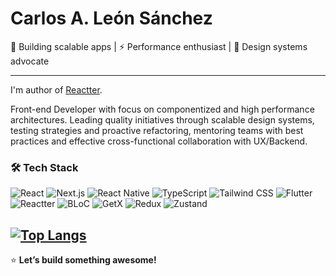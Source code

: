 # Carlos A. León Sánchez  

🚀 Building scalable apps | ⚡ Performance enthusiast | 🎨 Design systems advocate

---

I'm author of [Reactter](https://github.com/2devs-team/reactter).

Front-end Developer with focus on componentized and high performance architectures. Leading quality initiatives through scalable design systems, testing strategies and proactive refactoring,
mentoring teams with best practices and effective cross-functional collaboration with UX/Backend.


### **🛠️ Tech Stack**  

![React](https://img.shields.io/badge/React-61DAFB?logo=react&logoColor=black)   ![Next.js](https://img.shields.io/badge/Next.js-000000?logo=next.js&logoColor=white)  ![React Native](https://img.shields.io/badge/React_Native-61DAFB?logo=react&logoColor=black)  ![TypeScript](https://img.shields.io/badge/TypeScript-3178C6?logo=typescript&logoColor=white)  ![Tailwind CSS](https://img.shields.io/badge/Tailwind_CSS-06B6D4?logo=tailwind-css&logoColor=white)  ![Flutter](https://img.shields.io/badge/Flutter-02569B?logo=flutter&logoColor=white) ![Reactter](https://img.shields.io/badge/Reactter-02569B?logo=dart&logoColor=white) ![BLoC](https://img.shields.io/badge/BLoC-02569B?logo=dart&logoColor=white)  ![GetX](https://img.shields.io/badge/GetX-008000?logo=dart&logoColor=white)  ![Redux](https://img.shields.io/badge/Redux-764ABC?logo=redux&logoColor=white)  ![Zustand](https://img.shields.io/badge/Zustand-000000?logo=react&logoColor=white) 

[![Top Langs](https://github-readme-stats.vercel.app/api/top-langs/?username=CarLeonDev&layout=compact&theme=dark)](https://github.com/CarLeonDev)  
---

⭐ **Let’s build something awesome!**  
